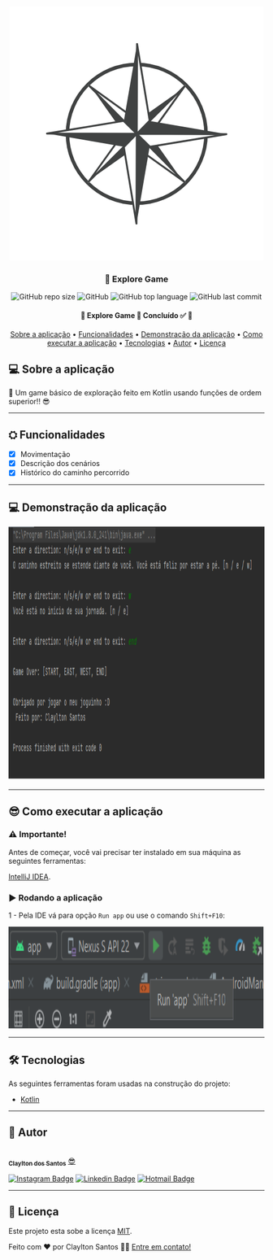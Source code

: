 <p align="center">
  <img src="https://github.com/claylton/Explore-Game/blob/main/readme-elements/Design%20sem%20nome%20(2).png" alt="Unform" />
</p>

<h3 align="center">
  🧭 Explore Game
</h3>

<div align="center">
  
 ![GitHub repo size](https://img.shields.io/github/repo-size/claylton/Explore-Game)
 ![GitHub](https://img.shields.io/github/license/claylton/Explore-Game)
 ![GitHub top language](https://img.shields.io/github/languages/top/claylton/Explore-Game)
 ![GitHub last commit](https://img.shields.io/github/last-commit/claylton/Explore-Game?color=yellow)

</div>

<h4 align="center"> 
	🚧  Explore Game 🧭 Concluído ✅ 🚧
</h4>

<p align="center">
 <a href="#-sobre-a-aplicação">Sobre a aplicação</a> •
 <a href="#-funcionalidades">Funcionalidades</a> • 
 <a href="#-demonstração-da-aplicação">Demonstração da aplicação</a> • 
 <a href="#-como-executar-a-aplicação">Como executar a aplicação</a> • 
 <a href="#-tecnologias">Tecnologias</a> •
 <a href="#-autor">Autor</a> •
 <a href="#-licença">Licença</a>
</p>


## 💻 Sobre a aplicação
🧭 Um game básico de exploração feito em Kotlin usando funções de ordem superior!! 😎

---

## ⛭ Funcionalidades
- [x] Movimentação
- [x] Descrição dos cenários
- [x] Histórico do caminho percorrido

---

## 💻 Demonstração da aplicação
<p align="center">
  <img alt="Demo on Netlify" src="https://github.com/claylton/Explore-Game/blob/main/readme-elements/Movimentação.png" height="500" width="1000">
</p>

---

## 😎 Como executar a aplicação

### ⚠️ Importante!
Antes de começar, você vai precisar ter instalado em sua máquina as seguintes ferramentas:

[IntelliJ IDEA](https://www.jetbrains.com/pt-br/idea/). 

### ▶️ Rodando a aplicação
1 - Pela IDE vá para opção ```Run app``` ou use o comando ```Shift+F10```: 
<p align="center">
  <img src="https://github.com/claylton/Dice-Roller/blob/main/readme-elements/run-kotlin.png" height="200" width="900" alt="Unform" />
</p>

---

## 🛠 Tecnologias

As seguintes ferramentas foram usadas na construção do projeto:

- [Kotlin](https://kotlinlang.org)

---

## 🦸 Autor

<a href="https://github.com/claylton">
 <img style="border-radius: 50%;" src="https://avatars0.githubusercontent.com/u/48772089?s=400&u=0a38d33b4b0078a8c02e481fdc4dc5535498000f&v=4" width="100px;" alt=""/>
 <br />
 <sub><b>Claylton dos Santos</b></sub></a> <a href="https://github.com/claylton" title="Claylton">😎</a>

[![Instagram Badge](https://img.shields.io/badge/Clayltonsp-E4405F?style=flat-square&logo=instagram&logoColor=white)](https://www.instagram.com/clayltonsp/) 
[![Linkedin Badge](https://img.shields.io/badge/-Claylton-blue?style=flat-square&logo=Linkedin&logoColor=white&link=https://www.linkedin.com/in/claylton-dos-santos-97816a150/)](https://www.linkedin.com/in/claylton-dos-santos-97816a150/) 
[![Hotmail Badge](https://img.shields.io/badge/-clayltonsp@hotmail.com-0078D4?style=flat-square&logo=microsoft-outlook&logoColor=white&logoColor=white&link=mailto:clayltonsp@hotmail.com)](mailto:clayltonsp@hotmail.com)

---

## 📝 Licença

Este projeto esta sobe a licença [MIT](./LICENSE).

Feito com ❤️ por Claylton Santos 👋🏽 [Entre em contato!](https://www.linkedin.com/in/claylton-dos-santos-97816a150/)
